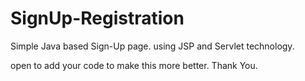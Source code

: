 # SignUp-Registration
Simple Java based Sign-Up page. using JSP and Servlet technology.

open to add your code to make this more better.
Thank You.
